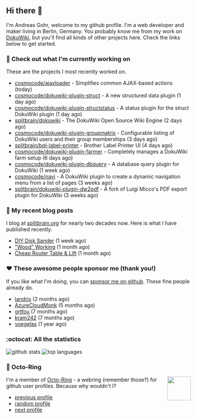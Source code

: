 ## Hi there :wave:

I'm Andreas Gohr, welcome to my github profile. I'm a web developer and maker living in Berlin, Germany. You probably know me from my work on [DokuWiki](https://github.com/splitbrain/dokuwiki), but you'll find all kinds of other projects here. Check the links below to get started.

### :hammer: Check out what I'm currently working on

These are the projects I most recently worked on.


- [cosmocode/ajaxloader](https://github.com/cosmocode/ajaxloader) - Simplifies common AJAX-based actions (today)
- [cosmocode/dokuwiki-plugin-struct](https://github.com/cosmocode/dokuwiki-plugin-struct) - A new structured data plugin (1 day ago)
- [cosmocode/dokuwiki-plugin-structstatus](https://github.com/cosmocode/dokuwiki-plugin-structstatus) - A status plugin for the struct DokuWiki plugin (1 day ago)
- [splitbrain/dokuwiki](https://github.com/splitbrain/dokuwiki) - The DokuWiki Open Source Wiki Engine (2 days ago)
- [cosmocode/dokuwiki-plugin-groupmatrix](https://github.com/cosmocode/dokuwiki-plugin-groupmatrix) - Configurable listing of DokuWiki users and their group memberships (3 days ago)
- [splitbrain/bql-label-printer](https://github.com/splitbrain/bql-label-printer) - Brother Label Printer UI (4 days ago)
- [cosmocode/dokuwiki-plugin-farmer](https://github.com/cosmocode/dokuwiki-plugin-farmer) - Completely manages a DokuWiki farm setup (6 days ago)
- [cosmocode/dokuwiki-plugin-dbquery](https://github.com/cosmocode/dokuwiki-plugin-dbquery) - A database query plugin for DokuWiki (1 week ago)
- [cosmocode/navi](https://github.com/cosmocode/navi) - A DokuWiki plugin to create a dynamic navigation menu from a list of pages (3 weeks ago)
- [splitbrain/dokuwiki-plugin-dw2pdf](https://github.com/splitbrain/dokuwiki-plugin-dw2pdf) - A fork of Luigi Micco&#39;s PDF export plugin for DokuWiki (3 weeks ago)

### :scroll: My recent blog posts

I blog at [splitbrain.org](https://www.splitbrain.org) for nearly two decades now. Here is what I have published recently.


- [DIY Disk Sander](https://www.splitbrain.org/blog/2021-01/03-diy_disk_sander) (1 week ago)
- [&#34;Wood&#34; Working](https://www.splitbrain.org/blog/2020-12/13-wood_working) (1 month ago)
- [Cheap Router Table &amp; Lift](https://www.splitbrain.org/blog/2020-11/17-cheap_router_table_lift) (1 month ago)

### :hearts:️ These awesome people sponsor me (thank you!)

If you like what I'm doing, you can [sponsor me on github](https://github.com/sponsors/splitbrain). These fine people already do.


- [landrix](https://github.com/landrix) (2 months ago)
- [AzureCloudMonk](https://github.com/AzureCloudMonk) (5 months ago)
- [grtfou](https://github.com/grtfou) (7 months ago)
- [kram242](https://github.com/kram242) (7 months ago)
- [voegelas](https://github.com/voegelas) (1 year ago)

### :octocat: All the statistics

 ![github stats](https://github-readme-stats.vercel.app/api?username=splitbrain&show_icons=true&hide_title=true)
![top languages](https://github-readme-stats.vercel.app/api/top-langs/?username=splitbrain&layout=compact)


### :octopus: Octo-Ring

<img width="64" height="65" src="https://octo-ring.com/static/img/octo.png" align="right" alt="">

I'm a member of [Octo-Ring](https://octo-ring.com/) - a webring (remember those?) for github user profiles. Because why wouldn't I? 

* [previous profile](https://octo-ring.com/p/splitbrain/prev)
* [random profile](https://octo-ring.com/p/splitbrain/random)
* [next profile](https://octo-ring.com/p/splitbrain/next)

